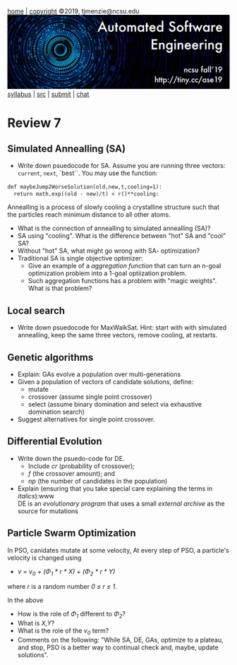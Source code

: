 <a name=top>&nbsp;<p> </a>
[home](http://tiny.cc/ase19#top) | 
[copyright](https://github.com/txt/ase19/blob/master/LICENSE.md#top) &copy;2019, tjmenzie&commat;ncsu.edu 
<br> [<img width=900 src="https://raw.githubusercontent.com/txt/ase19/master/etc/img/banner.png">](http://tiny.cc/ase19)<br> 
[syllabus](https://github.com/txt/ase19/blob/master/syllabus.md#top) | 
[src](http://menzies.us/fun) | 
[submit](http://tiny.cc/ase19give) | 
[chat](https://ase19.slack.com/) 

# Review 7

## Simulated Annealling (SA)

- Write down psuedocode for SA. Assume you are running three vectors:
   `current`, `next`, `best``.  You may use  the function:

```
def maybeJump2WorseSolution(old,new,t,cooling=1):
  return math.exp((old - new)/t) < r()**cooling: 
```

Annealling is a process of slowly cooling a crystalline structure such that
the particles reach minimum distance to all other atoms.

- What is the connection of annealling to simulated annealling (SA)?
- SA using "cooling". What is the difference between "hot" SA and "cool" SA?
- Without "hot" SA, what might go wrong with SA- optimization?
- Traditional SA is single objective optimizer:
  - Give an example of a _aggregation function_ that can turn an n-goal optimization
    problem into a 1-goal optiization problem.
  - Such aggregation functions has a problem with "magic weights". What is that problem?

## Local search

- Write down psuedocode for MaxWalkSat. Hint: start with with simulated annealling,
  keep the same three vectors, remove cooling, at restarts.


## Genetic algorithms

- Explain:  GAs evolve a population over multi-generations
- Given a population of vectors of candidate solutions, define:
  - mutate
  - crossover (assume single point crossover)
  - select (assume binary domination and select via exhaustive domination search)
- Suggest alternatives for single point crossover.

## Differential Evolution


- Write down the psuedo-code for DE. 
  - Include _cr_ (probability of crossover); 
  - _f_ (the crossover amount); and 
  - _np_ (the number of candidates in the population)
- Explain (ensuring that you take special care explaining the terms in _italics_):www  
  DE is an _evolutionary program_ that uses a small _external archive_ as the source for mutations

## Particle Swarm Optimization

In PSO, canidates mutate at some velocity,
At every step of PSO, a particle's velocity is changed  using  

- _v = v<sub>0</sub> + (&Phi;<sub>1</sub> \* r \* X) + (&Phi;<sub>2</sub> \* r \* Y)_  

where  _r_ is a random number _0 &le; r &le; 1_. 

In the above 
- How is  the role of 
  _&Phi;<sub>1</sub>_ different to
  _&Phi;<sub>2</sub>_?
- What is _X,Y_?
- What is the role of the _v<sub>0</sub>_ term?
- Comments on the following: "While SA, DE, GAs, optimize to a plateau, and stop, PSO is a better way to continual
  check and, maybe, update solutions".
